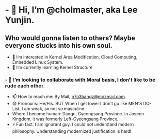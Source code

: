 # - 👋 Hi, I’m @cholmaster, aka Lee Yunjin.
## Who would gonna listen to others? Maybe everyone stucks into his own soul.
- 👀 I’m interested in Kernel Area Modification, Cloud Computing, Embedded Linux System.
- 🌱 I’m currently learning Kernel Structure
### - 💞️ I’m looking to collaborate with Moral basis, I don't like to be rude each other.
- 📫 How to reach me: By Mail, n7o3bangz@mozmail.com.
- 😄 Pronouns: He/His. BUT When I get lower I don't go like MEN'S DO-List. I am weak, so not so masculine.
- Where I become human: Daegu, Gyeongsang Province. In Joseon Kingdom, it was formerly Left-Gyeongsang Province.
- ⚡ Fun fact: I am ignorant guy. I could not understand modern philosophy. Understanding modernized justification is hard!

<!---
cholmaster/cholmaster is a ✨ special ✨ repository because its `README.md` (this file) appears on your GitHub profile.
You can click the Preview link to take a look at your changes.
--->
